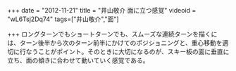 +++
date = "2012-11-21"
title = "井山敬介 面に立つ感覚"
videoid = "wL6Tsj2Dq74"
tags=["井山敬介","面"]

+++
ロングターンでもショートターンでも、スムーズな連続ターンを描くには、ターン後半から次のターン前半にかけてのポジショニングと、重心移動を適切に行なうことがポイント­。そのときに大切になるのが、スキー板の面に垂直に立ち、面の傾きに合わせて動いていく感覚である。
